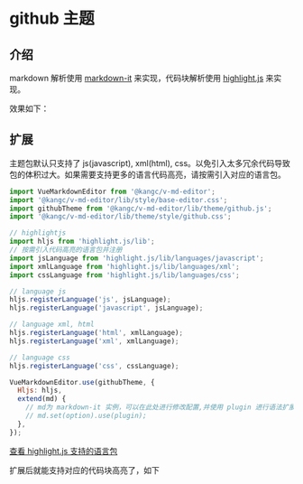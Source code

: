 # github 主题

## 介绍

markdown 解析使用 [markdown-it](https://github.com/markdown-it/markdown-it) 来实现，代码块解析使用 [highlight.js](https://github.com/highlightjs/highlight.js) 来实现。

效果如下：

<ClientOnly>
  <base-editor />
</ClientOnly>

## 扩展

主题包默认只支持了 js(javascript), xml(html), css。以免引入太多冗余代码导致包的体积过大。如果需要支持更多的语言代码高亮，请按需引入对应的语言包。

```js
import VueMarkdownEditor from '@kangc/v-md-editor';
import '@kangc/v-md-editor/lib/style/base-editor.css';
import githubTheme from '@kangc/v-md-editor/lib/theme/github.js';
import '@kangc/v-md-editor/lib/theme/style/github.css';

// highlightjs
import hljs from 'highlight.js/lib';
// 按需引入代码高亮的语言包并注册
import jsLanguage from 'highlight.js/lib/languages/javascript';
import xmlLanguage from 'highlight.js/lib/languages/xml';
import cssLanguage from 'highlight.js/lib/languages/css';

// language js
hljs.registerLanguage('js', jsLanguage);
hljs.registerLanguage('javascript', jsLanguage);

// language xml, html
hljs.registerLanguage('html', xmlLanguage);
hljs.registerLanguage('xml', xmlLanguage);

// language css
hljs.registerLanguage('css', cssLanguage);

VueMarkdownEditor.use(githubTheme, {
  Hljs: hljs,
  extend(md) {
    // md为 markdown-it 实例，可以在此处进行修改配置,并使用 plugin 进行语法扩展
    // md.set(option).use(plugin);
  },
});
```

[查看 highlight.js 支持的语言包](https://github.com/highlightjs/highlight.js/tree/master/src/languages)

扩展后就能支持对应的代码块高亮了，如下

<ClientOnly>
  <extend-github-theme />
</ClientOnly>
